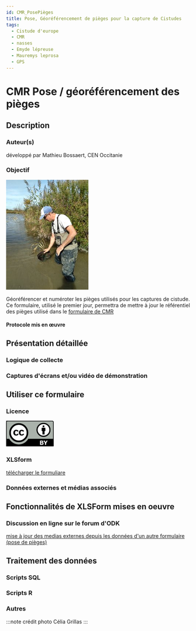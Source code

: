```yaml
---
id: CMR_PosePièges
title: Pose, Géoréférencement de pièges pour la capture de Cistudes
tags:
  - Cistude d'europe
  - CMR
  - nasses
  - Emyde lépreuse
  - Mauremys leprosa
  - GPS
---
```

# CMR Pose / géoréférencement des pièges
## Description
### Auteur(s)
développé par Mathieu Bossaert, CEN Occitanie
### Objectif
![pose de nasse](..//fichiers/cmr_cistude_emyde/images/Olivier_nasses_cgrillas.jpg)

Géoréférencer et numéroter les pièges utilisés pour les captures de cistude.
Ce formulaire, utilisé le premier jour, permettra de mettre à jour le référentiel des pièges utilisé dans le [formulaire de CMR](cmr_tortues.md)
#### Protocole mis en œuvre
## Présentation détaillée
### Logique de collecte
### Captures d'écrans et/ou vidéo de démonstration
## Utiliser ce formulaire
### Licence
[![CC-BY](../fichiers/by.png)](https://creativecommons.org/licenses/by/2.0/fr/)
### XLSform
[télécharger le formuliare](../fichiers/cmr_pose_pieges/CMR_Cistude_pose_pieges.xlsx)
### Données externes et médias associés
## Fonctionnalités de XLSForm mises en oeuvre
### Discussion en ligne sur le forum d'ODK
[mise à jour des medias externes depuis les données d'un autre formulaire (pose de pièges)](https://forum.getodk.org/t/updating-external-datasets-from-another-forms-submissions-data-from-within-a-postgresql-database/37596)
## Traitement des données
### Scripts SQL
### Scripts R
### Autres
:::note crédit photo
Célia Grillas
:::